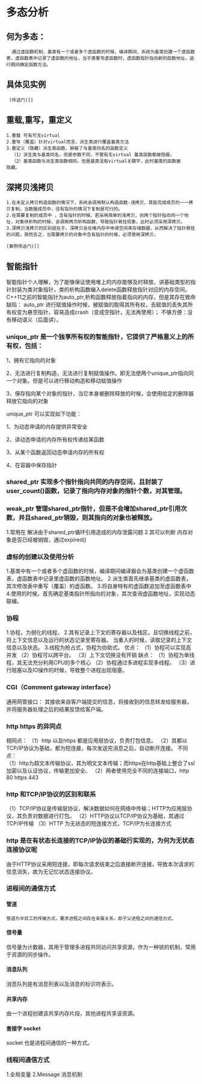 #   多态分析
##    何为多态：
      通过虚函数机制，基类有一个或者多个虚函数的时候，编译期间，系统为基类创建一个虚函数表，虚函数表中记录了虚函数的地址，当子类重写虚函数时，虚函数指针指向新的函数地址，运行期间确定函数方法。
##    具体见实例
     (传送门)[]

##   重载,重写，重定义
    1.重载 可有可无virtual
    2.重写（覆盖）针对virtual而言，派生类进行覆盖基类方法
    3.重定义（隐藏）派生类函数，屏蔽了与基类同名的函数定义
      （1）派生类与基类同名，但是参数不同，不管有无virtual 基类函数都被隐蔽。
      （2）基类函数与派生类函数相同，但是基类没有virtual关键字，此时基类的函数被
    隐藏。

##  深拷贝浅拷贝
    1.在未定义拷贝构造函数的情况下，系统会调用默认构造函数-浅拷贝，其能完成成员的一一拷贝复制，当数据成员中，没有指针的情况下复制是可行的。
    2.在需要复制的成员中 ，含有指针的时候，若采用简单的浅拷贝，则两个指针指向同一个地址，对象块析构的时候，会调用两次析构函数，导致指针悬挂现象，此时必须采用深拷贝。
    3.深拷贝浅拷贝的区别就在于，深拷贝会在堆内存中申请空间来存储数据，从而解决了指针悬挂的问题，简而言之，当需要拷贝的对象中含有指针的时候，必须使用深拷贝。

    (案例传送门)[]

##  智能指针	

   智能指针个人理解，为了能够保证使用堆上的内存能够及时释放，讲基础类型的指针封装为类对象指针，类的析构函数编入delete函数释放指针对应的内存空间。
 C++11之前的智能指针为auto_ptr,析构函数释放指着指向的内存，但是其存在致命缺陷：
 auto_ptr 进行赋值操作时候，被赋值的取得其所有权，去赋值的丢失其所有权变为悬空指针，容易造成crash（变成空指针，无法再使用）；
不够方便：没有移动语义（后面讲）。
###  unique_ptr 是一个独享所有权的智能指针，它提供了严格意义上的所有权，包括：

1、拥有它指向的对象

2、无法进行复制构造，无法进行复制赋值操作。即无法使两个unique_ptr指向同一个对象。但是可以进行移动构造和移动赋值操作

3、保存指向某个对象的指针，当它本身被删除释放的时候，会使用给定的删除器释放它指向的对象

unique_ptr 可以实现如下功能：

1、为动态申请的内存提供异常安全

2、讲动态申请的内存所有权传递给某函数

3、从某个函数返回动态申请内存的所有权

4、在容器中保存指针
### shared_ptr 实现多个指针指向共同的内存空间，且封装了user_count()函数，记录了指向内存对象的指针个数，对其管理。

###  weak_ptr 管理shared_ptr指针，但是不会增加shared_ptr引用次数，并且shared_ptr销毁，则其指向的对象也被释放。
   1.常用在  解决由于shared_ptr循环引用造成的内存泄露问题
   2.其可以判断 内存对象是否已经被销毁，通过expired()


   
###  虚标的创建以及使用分析
  1.基类中有一个或者多个虚函数的时候，编译期间编译器会为基类创建一个虚函数表，虚函数表中记录里虚函数的函数地址。
  2.派生类首先继承基类的虚函数表，其次修改表中重写（覆盖）的虚函数。
  3.将自身特有的虚函数追加至虚函数表中
  4.使用的时候，首先确定基类指针所指向的对象，其次查询虚函数地址，实现动态联编。


### 协程
  1.协程，为弱化的线程。
  2.其有记录上下文的寄存器以及栈区，且切换线程之前，将上下文信息以及运行的状态记录至寄存器。
  当重入的时候，读取记录的上下文信息以及状态。
  3.线程为抢占式，协程为协助式。
  优点：
  （1）协程可以实现高并发
  （2）协程可以跨平台。
  （3）上下文切换没有开销
  缺点：
  （1）协程为单线程，其无法充分利用CPU的多个核心
  （2）协程通过多进程实现多线程。
  （3）进行阻塞以及IO操作的时候，导致整个进程出现阻塞。

###  CGI（Comment gateway interface） 
 通用网管接口：
 其接收来自客户端提交的信息，将接收到的信息转发给服务器，并将服务器处理之后的结果反馈给客户端。
### http https 的异同点
 相同点：
 （1）http 以及https 都是应用层协议，负责打包信息。
 （2）其都以TCP/IP协议为基础，都为短连接，每次发送完消息之后，自动断开连接。 
不同点：  
 （1）http为超文本传输协议，其为明文文本传输；而https在http基础上整合了ssl加密以及认证协议，传输更加安全。
 （2）两者使用完全不同的连接端口，http 80 https 443


### http 和TCP/IP协议的区别和联系
 （1）TCP/IP协议是传输层协议，解决数据如何在网络中传输；HTTP为应用层协议，其负责对数据进行打包。
 （2）HTTP协议以TCP/IP协议为基础，其通过TCP/IP传输
 （3）HTTP 为无状态的短连接方式，TCP/IP为长连接方式

### http 是在有状态长连接的TCP/IP协议的基础行实现的，为何为无状态连接协议呢
  由于HTTP协议采用短连接，即每次请求结束之后直接断开连接，导致本次请求的信息消失，故为无记忆状态连接协议。

###  进程间的通信方式
####  管道
    管道为半双工的传输方式，要求进程之间存在亲属关系，即子父进程之间的通信方式。


#### 信号量
  信号量为计数器，其用于管理多进程共同访问共享资源，作为一种锁的机制，常用于资源的同步操作。


#### 消息队列
  消息队列是有消息列表以及消息的标识符表示。


#### 共享内存
  由一个进程创建该共享内存片段，其他进程共享该资源。


####  套接字 socket 
 socket 也是进程间通信的一种方式。


###  线程间通信方式
 1.全局变量
 2.Message 消息机制







